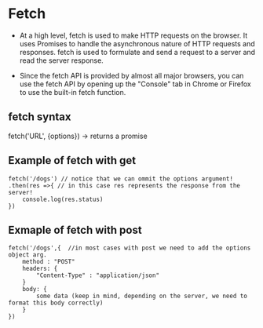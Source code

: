 # Fetch
- At a high level, fetch is used to make HTTP requests on the browser. It uses Promises to handle the asynchronous nature of HTTP requests and responses. fetch is used to formulate and send a request to a server and read the server response.

- Since the fetch API is provided by almost all major browsers, you can use the fetch API by opening up the "Console" tab in Chrome or Firefox to use the built-in fetch function.

## fetch syntax
fetch('URL', {options}) -> returns a promise

## Example of fetch with get
```
fetch('/dogs') // notice that we can ommit the options argument!
.then(res =>{ // in this case res represents the response from the server!
    console.log(res.status)
})

```

## Exmaple of fetch with post
```
fetch('/dogs',{  //in most cases with post we need to add the options object arg.
    method : "POST"
    headers: {
        "Content-Type" : "application/json"
    }
    body: {
        some data (keep in mind, depending on the server, we need to format this body correctly)
    }
})

```
